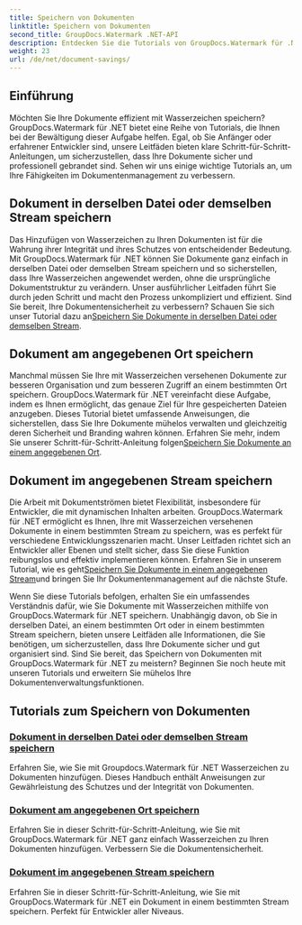 ```yaml
---
title: Speichern von Dokumenten
linktitle: Speichern von Dokumenten
second_title: GroupDocs.Watermark .NET-API
description: Entdecken Sie die Tutorials von GroupDocs.Watermark für .NET zum Speichern von Dokumenten mit Wasserzeichen. Lernen Sie Schritt-für-Schritt-Methoden zur Verbesserung der Dokumentensicherheit und -verwaltung.
weight: 23
url: /de/net/document-savings/
---
```

## Einführung

Möchten Sie Ihre Dokumente effizient mit Wasserzeichen speichern? GroupDocs.Watermark für .NET bietet eine Reihe von Tutorials, die Ihnen bei der Bewältigung dieser Aufgabe helfen. Egal, ob Sie Anfänger oder erfahrener Entwickler sind, unsere Leitfäden bieten klare Schritt-für-Schritt-Anleitungen, um sicherzustellen, dass Ihre Dokumente sicher und professionell gebrandet sind. Sehen wir uns einige wichtige Tutorials an, um Ihre Fähigkeiten im Dokumentenmanagement zu verbessern.

## Dokument in derselben Datei oder demselben Stream speichern
 Das Hinzufügen von Wasserzeichen zu Ihren Dokumenten ist für die Wahrung ihrer Integrität und ihres Schutzes von entscheidender Bedeutung. Mit GroupDocs.Watermark für .NET können Sie Dokumente ganz einfach in derselben Datei oder demselben Stream speichern und so sicherstellen, dass Ihre Wasserzeichen angewendet werden, ohne die ursprüngliche Dokumentstruktur zu verändern. Unser ausführlicher Leitfaden führt Sie durch jeden Schritt und macht den Prozess unkompliziert und effizient. Sind Sie bereit, Ihre Dokumentensicherheit zu verbessern? Schauen Sie sich unser Tutorial dazu an[Speichern Sie Dokumente in derselben Datei oder demselben Stream](./save-document-same-file-stream/).

## Dokument am angegebenen Ort speichern
Manchmal müssen Sie Ihre mit Wasserzeichen versehenen Dokumente zur besseren Organisation und zum besseren Zugriff an einem bestimmten Ort speichern. GroupDocs.Watermark für .NET vereinfacht diese Aufgabe, indem es Ihnen ermöglicht, das genaue Ziel für Ihre gespeicherten Dateien anzugeben. Dieses Tutorial bietet umfassende Anweisungen, die sicherstellen, dass Sie Ihre Dokumente mühelos verwalten und gleichzeitig deren Sicherheit und Branding wahren können. Erfahren Sie mehr, indem Sie unserer Schritt-für-Schritt-Anleitung folgen[Speichern Sie Dokumente an einem angegebenen Ort](./save-document-specified-location/).

## Dokument im angegebenen Stream speichern
 Die Arbeit mit Dokumentströmen bietet Flexibilität, insbesondere für Entwickler, die mit dynamischen Inhalten arbeiten. GroupDocs.Watermark für .NET ermöglicht es Ihnen, Ihre mit Wasserzeichen versehenen Dokumente in einem bestimmten Stream zu speichern, was es perfekt für verschiedene Entwicklungsszenarien macht. Unser Leitfaden richtet sich an Entwickler aller Ebenen und stellt sicher, dass Sie diese Funktion reibungslos und effektiv implementieren können. Erfahren Sie in unserem Tutorial, wie es geht[Speichern Sie Dokumente in einem angegebenen Stream](./save-document-specified-stream/)und bringen Sie Ihr Dokumentenmanagement auf die nächste Stufe.

Wenn Sie diese Tutorials befolgen, erhalten Sie ein umfassendes Verständnis dafür, wie Sie Dokumente mit Wasserzeichen mithilfe von GroupDocs.Watermark für .NET speichern. Unabhängig davon, ob Sie in derselben Datei, an einem bestimmten Ort oder in einem bestimmten Stream speichern, bieten unsere Leitfäden alle Informationen, die Sie benötigen, um sicherzustellen, dass Ihre Dokumente sicher und gut organisiert sind. Sind Sie bereit, das Speichern von Dokumenten mit GroupDocs.Watermark für .NET zu meistern? Beginnen Sie noch heute mit unseren Tutorials und erweitern Sie mühelos Ihre Dokumentenverwaltungsfunktionen.

## Tutorials zum Speichern von Dokumenten
### [Dokument in derselben Datei oder demselben Stream speichern](./save-document-same-file-stream/)
Erfahren Sie, wie Sie mit Groupdocs.Watermark für .NET Wasserzeichen zu Dokumenten hinzufügen. Dieses Handbuch enthält Anweisungen zur Gewährleistung des Schutzes und der Integrität von Dokumenten.
### [Dokument am angegebenen Ort speichern](./save-document-specified-location/)
Erfahren Sie in dieser Schritt-für-Schritt-Anleitung, wie Sie mit GroupDocs.Watermark für .NET ganz einfach Wasserzeichen zu Ihren Dokumenten hinzufügen. Verbessern Sie die Dokumentensicherheit.
### [Dokument im angegebenen Stream speichern](./save-document-specified-stream/)
Erfahren Sie in dieser Schritt-für-Schritt-Anleitung, wie Sie mit GroupDocs.Watermark für .NET ein Dokument in einem bestimmten Stream speichern. Perfekt für Entwickler aller Niveaus.